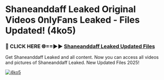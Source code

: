 # Shaneanddaff Leaked Original Videos 0nlyFans Leaked - Files Updated! (4ko5)

<h3>🔴 CLICK HERE 🌐==►► <a href="https://tinyurl.com/2m67pmp6" rel="nofollow">Shaneanddaff Leaked Updated Files</a></h3>

Get Shaneanddaff Leaked and all content. Now you can access all videos and pictures of Shaneanddaff Leaked. New Updated Files 2025!

[![4ko5](https://i.imgur.com/H4QAA4z.gif)](https://tinyurl.com/2m67pmp6)